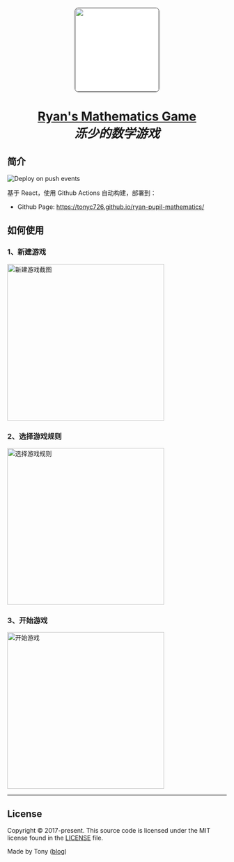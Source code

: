 <p align="center">
  <a href="https://itony.net" style="display:inline-block; border: 1px solid #333; border-radius: 8px; overflow: hidden; background-color: #ffffff;">
    <img width="192" src="https://cdn.jsdelivr.net/gh/tonyc726/ryan-pupil-mathematics@gh-pages/android-icon-192x192.png" />
  </a>
</p>

<h1 align="center"><a href="https://tonyc726.github.io/ryan-pupil-mathematics/"><strong>Ryan's Mathematics Game</strong></a><br/><i>泺少的数学游戏</i></h1>

## 简介

![Deploy on push events](https://github.com/tonyc726/tonyc726.github.io/workflows/Deploy%20on%20push%20events/badge.svg?branch=main)

基于 React，使用 Github Actions 自动构建，部署到：

- Github Page: https://tonyc726.github.io/ryan-pupil-mathematics/

## 如何使用

### 1、新建游戏

<img width="360" alt="新建游戏截图" src="https://cdn.jsdelivr.net/gh/tonyc726/ryan-pupil-mathematics@master/docs/screen-0.png" />

### 2、选择游戏规则

<img width="360" alt="选择游戏规则" src="https://cdn.jsdelivr.net/gh/tonyc726/ryan-pupil-mathematics@master/docs/screen-1.png" />

### 3、开始游戏

<img width="360" alt="开始游戏" src="https://cdn.jsdelivr.net/gh/tonyc726/ryan-pupil-mathematics@master/docs/screen-2.png" />

---

## License

Copyright © 2017-present. This source code is licensed under the MIT license found in the
[LICENSE](./LICENSE) file.

Made by Tony ([blog](https://itony.net))
